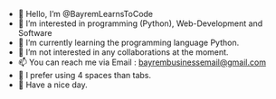 - 👋 Hello, I’m @BayremLearnsToCode
- 👀 I’m interested in programming (Python), Web-Development and Software 
- 🌱 I’m currently learning the programming language Python.
- 💞️ I’m not interested in any collaborations at the moment.
- 📫 You can reach me via Email : bayrembusinessemail@gmail.com
- 📝 I prefer using 4 spaces than tabs.
- 💙 Have a nice day.

